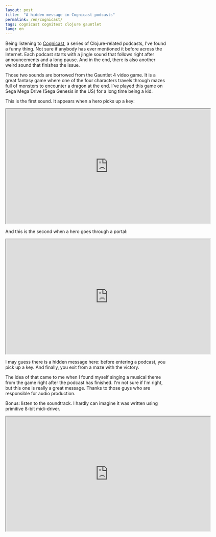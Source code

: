 ```yaml
---
layout: post
title:  "A hidden message in Cognicast podcasts"
permalink: /en/cognicast/
tags: cognicast cognitest clojure gauntlet
lang: en
---
```


[cognicast]:http://blog.cognitect.com/cognicast/

Being listening to [Cognicast][cognicast], a series of Clojure-related podcasts,
I've found a funny thing. Not sure if anybody has ever mentioned it before
across the Internet. Each podcast starts with a jingle sound that follows right
after announcements and a long pause. And in the end, there is also another
weird sound that finishes the issue.

Those two sounds are borrowed from the Gauntlet 4 video game. It is a great
fantasy game where one of the four characters travels through mazes full of
monsters to encounter a dragon at the end. I've played this game on Sega Mega
Drive (Sega Genesis in the US) for a long time being a kid.

This is the first sound. It appears when a hero picks up a key:

<iframe width="640" height="360"
src="https://www.youtube.com/embed/fLnkCAFihqA?start=64"
allow="autoplay; encrypted-media" allowfullscreen></iframe>

And this is the second when a hero goes through a portal:

<iframe width="640" height="360"
src="https://www.youtube.com/embed/fLnkCAFihqA?start=93"
allow="autoplay; encrypted-media" allowfullscreen></iframe>

I may guess there is a hidden message here: before entering a podcast, you pick
up a key. And finally, you exit from a maze with the victory.

The idea of that came to me when I found myself singing a musical theme from the
game right after the podcast has finished. I'm not sure if I'm right, but this
one is really a great message. Thanks to those guys who are responsible for
audio production.

Bonus: listen to the soundtrack. I hardly can imagine it was written using
primitive 8-bit midi-driver.

<iframe width="640" height="360"
src="https://www.youtube.com/embed/videoseries?list=PL532E466C1847FF92&index=9"
allow="autoplay; encrypted-media" allowfullscreen></iframe>
